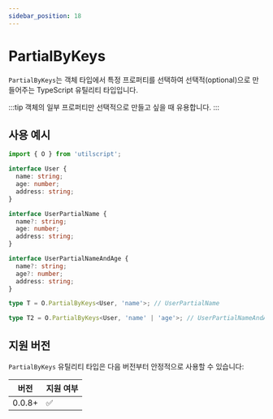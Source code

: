 ```yaml
---
sidebar_position: 18
---
```


# PartialByKeys

`PartialByKeys`는 객체 타입에서 특정 프로퍼티를 선택하여 선택적(optional)으로 만들어주는 TypeScript 유틸리티 타입입니다.

:::tip
객체의 일부 프로퍼티만 선택적으로 만들고 싶을 때 유용합니다.
:::

## 사용 예시

```ts
import { O } from 'utilscript';

interface User {
  name: string;
  age: number;
  address: string;
}

interface UserPartialName {
  name?: string;
  age: number;
  address: string;
}

interface UserPartialNameAndAge {
  name?: string;
  age?: number;
  address: string;
}

type T = O.PartialByKeys<User, 'name'>; // UserPartialName

type T2 = O.PartialByKeys<User, 'name' | 'age'>; // UserPartialNameAndAge
```

## 지원 버전

`PartialByKeys` 유틸리티 타입은 다음 버전부터 안정적으로 사용할 수 있습니다:

| 버전   | 지원 여부 |
| ------ | --------- |
| 0.0.8+ | ✅        |
